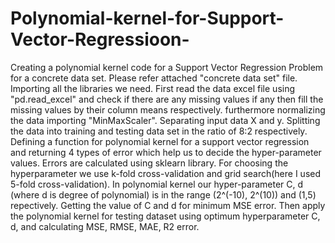# Polynomial-kernel-for-Support-Vector-Regressioon-

Creating a polynomial kernel code for a Support Vector Regression Problem for a concrete data set.
Please refer attached "concrete data set" file.
Importing all the libraries we need.
First read the data excel file using "pd.read_excel" and check if there are any missing values if any then fill the missing values by their column means respectively.
furthermore normalizing the data importing "MinMaxScaler".
Separating input data X and y.
Splitting the data into training and testing data set in the ratio of 8:2 respectively.
Defining a function for polynomial kernel for a support vector regression and returning 4 types of error which help us to decide the hyper-parameter values. Errors are calculated using sklearn library.
For choosing the hyperparameter we use k-fold cross-validation and grid search(here I used 5-fold cross-validation). In polynomial kernel our hyper-parameter C, d (where d is degree of polynomial) is in the range (2^(-10), 2^(10)) and (1,5) repectively. Getting the value of C and d for minimum MSE error.
Then apply the polynomial kernel for testing dataset using optimum hyperparameter C, d, and calculating MSE, RMSE, MAE, R2 error.
